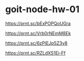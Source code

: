 # goit-node-hw-01

https://prnt.sc/bExPOPQoUGra

https://prnt.sc/Vrb0rNEmM8Ek

https://prnt.sc/6zPlEJp5Z3y8

https://prnt.sc/RZLdXS1Ei-Ff

